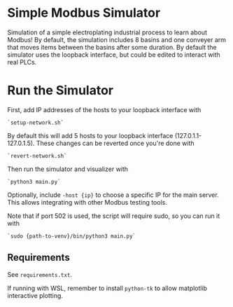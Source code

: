 # Simple Modbus Simulator
Simulation of a simple electroplating industrial process to learn about Modbus! By default, the simulation includes 8 basins and one conveyer arm that moves items between the basins after some duration. By default the simulator uses the loopback interface, but could be edited to interact with real PLCs.

# Run the Simulator
First, add IP addresses of the hosts to your loopback interface with 

    `setup-network.sh`

By default this will add 5 hosts to your loopback interface (127.0.1.1-127.0.1.5). These changes can be reverted once you're done with 

    `revert-network.sh`



Then run the simulator and visualizer with

    `python3 main.py`

Optionally, include `-host {ip}` to choose a specific IP for the main server. This allows integrating with other Modbus testing tools.

Note that if port 502 is used, the script will require sudo, so you can run it with

    `sudo {path-to-venv}/bin/python3 main.py`

## Requirements
See `requirements.txt`.

If running with WSL, remember to install `python-tk` to allow matplotlib interactive plotting.